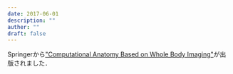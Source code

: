 ```yaml
---
date: 2017-06-01
description: ""
auther: ""
draft: false
---
```

Springerから["Computational Anatomy Based on Whole Body Imaging"](https://www.springer.com/jp/book/9784431559740)が出版されました．
